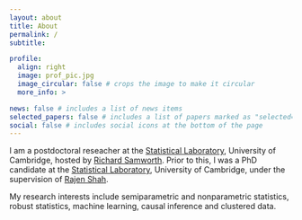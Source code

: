 ```yaml
---
layout: about
title: About
permalink: /
subtitle: 

profile:
  align: right
  image: prof_pic.jpg
  image_circular: false # crops the image to make it circular
  more_info: >

news: false # includes a list of news items
selected_papers: false # includes a list of papers marked as "selected={true}"
social: false # includes social icons at the bottom of the page
---
```


I am a postdoctoral reseacher at the [Statistical Laboratory](https://www.statslab.cam.ac.uk/), University of Cambridge, hosted by [Richard Samworth](https://www.statslab.cam.ac.uk/~rjs57/). Prior to this, I was a PhD candidate at the [Statistical Laboratory](https://www.statslab.cam.ac.uk/), University of Cambridge, under the supervision of [Rajen Shah](https://www.statslab.cam.ac.uk/~rds37/). 

My research interests include semiparametric and nonparametric statistics, robust statistics, machine learning, causal inference and clustered data.
